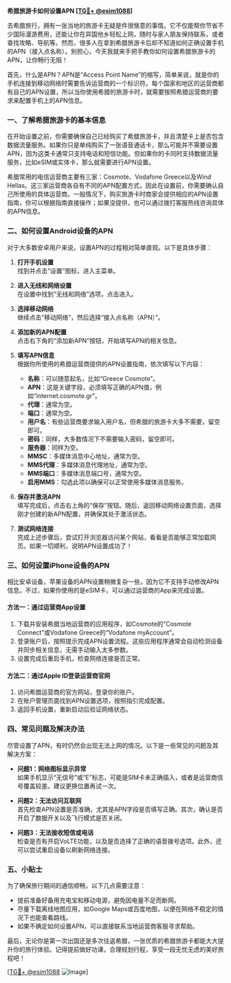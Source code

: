 **希腊旅游卡如何设置APN [[TG💪+ @esim1088](https://t.me/s/esim1088)]**

去希腊旅行，拥有一张当地的旅游卡无疑是件很惬意的事情。它不仅能帮你节省不少国际漫游费用，还能让你在异国他乡轻松上网，随时与家人朋友保持联系，或者查找攻略、导航等。然而，很多人在拿到希腊旅游卡后却不知道如何正确设置手机的APN（接入点名称）。别担心，今天我就来手把手教你如何设置希腊旅游卡的APN，让你畅行无阻！

首先，什么是APN？APN是“Access Point Name”的缩写，简单来说，就是你的手机连接到移动网络时需要告诉运营商的一个标识符。每个国家和地区的运营商都有自己的APN设置，所以当你使用希腊的旅游卡时，就需要按照希腊运营商的要求来配置手机上的APN信息。

### 一、了解希腊旅游卡的基本信息

在开始设置之前，你需要确保自己已经购买了希腊旅游卡，并且清楚卡上是否包含数据流量服务。如果你只是单纯购买了一张语音通话卡，那么可能并不需要设置APN，因为这类卡通常只支持电话和短信功能。但如果你的卡同时支持数据流量服务，比如eSIM或实体卡，那么就需要进行APN设置。

希腊常用的电信运营商主要有三家：Cosmote、Vodafone Greece以及Wind Hellas。这三家运营商各自有不同的APN配置方式，因此在设置前，你需要确认自己所使用的具体运营商。一般情况下，购买旅游卡时商家会提供相应的APN设置指南，你可以根据指南直接操作；如果没提供，也可以通过拨打客服热线咨询具体的APN信息。

### 二、如何设置Android设备的APN

对于大多数安卓用户来说，设置APN的过程相对简单直观。以下是具体步骤：

1. **打开手机设置**  
   找到并点击“设置”图标，进入主菜单。

2. **进入无线和网络设置**  
   在设置中找到“无线和网络”选项，点击进入。

3. **选择移动网络**  
   继续点击“移动网络”，然后选择“接入点名称（APN）”。

4. **添加新的APN配置**  
   点击右下角的“添加新APN”按钮，开始填写APN的相关信息。

5. **填写APN信息**  
   根据你所使用的希腊运营商提供的APN设置指南，依次填写以下内容：
   - **名称**：可以随意起名，比如“Greece Cosmote”。
   - **APN**：这是关键字段，必须填写正确的APN值，例如“internet.cosmote.gr”。
   - **代理**：通常为空。
   - **端口**：通常为空。
   - **用户名**：有些运营商要求输入用户名，但希腊的旅游卡大多不需要，留空即可。
   - **密码**：同样，大多数情况下不需要输入密码，留空即可。
   - **服务器**：同样为空。
   - **MMSC**：多媒体消息中心地址，通常为空。
   - **MMS代理**：多媒体消息代理地址，通常为空。
   - **MMS端口**：多媒体消息端口号，通常为空。
   - **启用MMS**：勾选此项以确保可以正常使用多媒体消息服务。

6. **保存并激活APN**  
   填写完成后，点击右上角的“保存”按钮。随后，返回移动网络设置页面，选择刚才创建的新APN配置，并确保其处于激活状态。

7. **测试网络连接**  
   完成上述步骤后，尝试打开浏览器访问某个网站，看看是否能够正常加载网页。如果一切顺利，说明APN设置成功了！

### 三、如何设置iPhone设备的APN

相比安卓设备，苹果设备的APN设置稍微复杂一些，因为它不支持手动修改APN信息。不过，如果你使用的是eSIM卡，可以通过运营商的App来完成设置。

#### 方法一：通过运营商App设置
1. 下载并安装希腊当地运营商的应用程序，如Cosmote的“Cosmote Connect”或Vodafone Greece的“Vodafone myAccount”。
2. 登录账户后，按照提示完成APN设置流程。这些应用程序通常会自动检测设备并同步相关信息，无需手动输入太多参数。
3. 设置完成后重启手机，检查网络连接是否正常。

#### 方法二：通过Apple ID登录运营商官网
1. 访问希腊运营商的官方网站，登录你的账户。
2. 在账户管理页面找到APN设置选项，按照指引完成配置。
3. 返回手机设置，重新启动后验证网络状态。

### 四、常见问题及解决办法

尽管设置了APN，有时仍然会出现无法上网的情况。以下是一些常见的问题及其解决方案：

- **问题1：网络图标显示异常**  
  如果手机显示“无信号”或“E”标志，可能是SIM卡未正确插入，或者是运营商信号覆盖较差。建议更换位置再试一次。

- **问题2：无法访问互联网**  
  首先检查APN设置是否准确，尤其是APN字段是否填写正确。其次，确认是否开启了数据开关以及飞行模式是否关闭。

- **问题3：无法接收短信或电话**  
  检查是否有开启VoLTE功能，以及是否选择了正确的语音拨号选项。此外，还可以尝试重启设备以刷新网络连接。

### 五、小贴士

为了确保旅行期间的通信顺畅，以下几点需要注意：
- 提前准备好备用充电宝和移动电源，避免因电量不足而断网。
- 尽量下载离线地图应用，如Google Maps或百度地图，以便在网络不稳定的情况下也能查看路线。
- 如果不确定如何设置APN，可以直接联系当地运营商客服寻求帮助。

最后，无论你是第一次出国还是多次往返希腊，一张优质的希腊旅游卡都能大大提升你的旅行体验。记得提前做好功课，合理规划行程，享受一段无忧无虑的美好旅程吧！

[[TG💪+ @esim1088](https://t.me/s/esim1088) ![Image](https://i.postimg.cc/4NQfJmqS/Snipaste-2025-05-13-00-14-12.png)]
